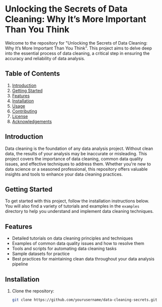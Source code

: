 # Unlocking the Secrets of Data Cleaning: Why It’s More Important Than You Think

Welcome to the repository for "Unlocking the Secrets of Data Cleaning: Why It’s More Important Than You Think". This project aims to delve deep into the essential process of data cleaning, a critical step in ensuring the accuracy and reliability of data analysis.

## Table of Contents
1. [Introduction](#introduction)
2. [Getting Started](#getting-started)
3. [Features](#features)
4. [Installation](#installation)
5. [Usage](#usage)
6. [Contributing](#contributing)
7. [License](#license)
8. [Acknowledgements](#acknowledgements)

## Introduction
Data cleaning is the foundation of any data analysis project. Without clean data, the results of your analysis may be inaccurate or misleading. This project covers the importance of data cleaning, common data quality issues, and effective techniques to address them. Whether you're new to data science or a seasoned professional, this repository offers valuable insights and tools to enhance your data cleaning practices.

## Getting Started
To get started with this project, follow the installation instructions below. You will also find a variety of tutorials and examples in the `examples` directory to help you understand and implement data cleaning techniques.

## Features
- Detailed tutorials on data cleaning principles and techniques
- Examples of common data quality issues and how to resolve them
- Tools and scripts for automating data cleaning tasks
- Sample datasets for practice
- Best practices for maintaining clean data throughout your data analysis pipeline

## Installation
1. Clone the repository:
   ```bash
   git clone https://github.com/yourusername/data-cleaning-secrets.git
